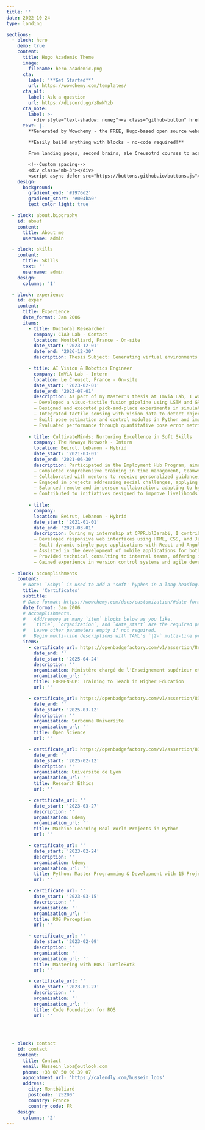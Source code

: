 ```yaml
---
title: ''
date: 2022-10-24
type: landing

sections:
  - block: hero
    demo: true
    content:
      title: Hugo Academic Theme
      image:
        filename: hero-academic.png
      cta:
        label: '**Get Started**'
        url: https://wowchemy.com/templates/
      cta_alt:
        label: Ask a question
        url: https://discord.gg/z8wNYzb
      cta_note:
        label: >-
          <div style="text-shadow: none;"><a class="github-button" href="https://github.com/wowchemy/wowchemy-hugo-themes" data-icon="octicon-star" data-size="large" data-show-count="true" aria-label="Star">Star Wowchemy Website Builder</a></div><div style="text-shadow: none;"><a class="github-button" href="https://github.com/wowchemy/starter-hugo-academic" data-icon="octicon-star" data-size="large" data-show-count="true" aria-label="Star">Star the Academic template</a></div>
      text: |-
        **Generated by Wowchemy - the FREE, Hugo-based open source website builder trusted by 500,000+ sites.**

        **Easily build anything with blocks - no-code required!**

        From landing pages, second brains, aLe Creusotnd courses to academic resumés, conferences, and tech blogs.

        <!--Custom spacing-->
        <div class="mb-3"></div>
        <script async defer src="https://buttons.github.io/buttons.js"></script>
    design:
      background:
        gradient_end: '#1976d2'
        gradient_start: '#004ba0'
        text_color_light: true

  - block: about.biography
    id: about
    content:
      title: About me
      username: admin

  - block: skills
    content:
      title: Skills
      text: ''
      username: admin
    design:
      columns: '1'

  - block: experience
    id: exper
    content:
      title: Experience
      date_format: Jan 2006
      items:
        - title: Doctoral Researcher
          company: CIAD Lab - Contact
          location: Montbéliard, France - On-site
          date_start: '2023-12-01'
          date_end: '2026-12-30'
          description: Thesis Subject: Generating virtual environments for the training of autonomous vehicles.

        - title: AI Vision & Robotics Engineer
          company: ImViA Lab - Intern
          location: Le Creusot, France - On-site
          date_start: '2023-02-01'
          date_end: '2023-07-01'
          description: As part of my Master's thesis at ImViA Lab, I worked on visuo-tactile perception for in and on-hand robotic manipulation, focusing on detecting object slippage using the Franka Emika 3 Panda robot: 
          – Developed a visuo-tactile fusion pipeline using LSTM and GRU-based RNN models to estimate object pose during dynamic manipulation, even under occlusion.
          – Designed and executed pick-and-place experiments in simulation using PyBullet and transitioned models to a real-world robotic platform.
          – Integrated tactile sensing with vision data to detect object slippage during actions like rotation, sliding, and flipping.
          – Built pose estimation and control modules in Python and implemented the complete system on ROS using the Franka Emika 3 Panda arm.
          – Evaluated performance through quantitative pose error metrics and object visibility-based visualization tools.
          
        - title: CultivateMinds: Nurturing Excellence in Soft Skills 
          company: The Nawaya Network - Intern
          location: Beirut, Lebanon - Hybrid
          date_start: '2021-03-01'
          date_end: '2021-06-30'
          description: Participated in the Employment Hub Program, aimed at supporting financially vulnerable Lebanese youth through skill-building and paid internships:
          – Completed comprehensive training in time management, teamwork, problem-solving, and communication, enhancing employability skills.
          – Collaborated with mentors to receive personalized guidance, fostering both personal and professional development.
          – Engaged in projects addressing social challenges, applying newly acquired skills in practical settings.
          – Balanced remote and in-person collaboration, adapting to hybrid work environments effectively.
          – Contributed to initiatives designed to improve livelihoods and promote sustainable futures for disadvantaged communities.
          
        - title: 
          company: 
          location: Beirut, Lebanon - Hybrid
          date_start: '2021-01-01'
          date_end: '2021-03-01'
          description: During my internship at CPPR.bl3arabi, I contributed to the development of web and mobile applications, enhancing my technical skills and project experience:​
          – Developed responsive web interfaces using HTML, CSS, and JavaScript, ensuring cross-browser compatibility and user-friendly design.
          – Built dynamic single-page applications with React and Angular, improving user engagement and performance.
          – Assisted in the development of mobile applications for both iOS and Android platforms, utilizing platform-specific technologies.
          – Provided technical consulting to internal teams, offering insights on best practices and innovative solutions for project challenges.
          – Gained experience in version control systems and agile development methodologies, contributing to efficient workflow and team coordination.
        
  - block: accomplishments
    content:
      # Note: `&shy;` is used to add a 'soft' hyphen in a long heading.
      title: 'Certificates'
      subtitle:
      # Date format: https://wowchemy.com/docs/customization/#date-format
      date_format: Jan 2006
      # Accomplishments.
      #   Add/remove as many `item` blocks below as you like.
      #   `title`, `organization`, and `date_start` are the required parameters.
      #   Leave other parameters empty if not required.
      #   Begin multi-line descriptions with YAML's `|2-` multi-line prefix.
      items:
        - certificate_url: https://openbadgefactory.com/v1/assertion/8e9ac953d025869883d4f673027c1e0e34a1a91a
          date_end: ''
          date_start: '2025-04-24'
          description: ''
          organization: Ministère chargé de l'Enseignement supérieur et de la Recherche
          organization_url: ''
          title: FORMENSUP: Training to Teach in Higher Education
          url: ''

        - certificate_url: https://openbadgefactory.com/v1/assertion/832c1294a05ae5feb2fc5d03f66b3bf2a17b548a
          date_end: ''
          date_start: '2025-03-12'
          description: ''
          organization: Sorbonne Université
          organization_url: ''
          title: Open Science
          url: ''

        - certificate_url: https://openbadgefactory.com/v1/assertion/832c1294a05ae5feb2fc5d03f66b3bf2a17b548a
          date_end: ''
          date_start: '2025-02-12'
          description: ''
          organization: Université de Lyon
          organization_url: ''
          title: Research Ethics
          url: ''

        - certificate_url: ''
          date_start: '2023-03-27'
          description: ''
          organization: Udemy
          organization_url: ''
          title: Machine Learning Real World Projects in Python
          url: ''

        - certificate_url: ''
          date_start: '2023-02-24'
          description: ''
          organization: Udemy
          organization_url: ''
          title: Python: Master Programming & Development with 15 Projects
          url: ''

        - certificate_url: ''
          date_start: '2023-03-15'
          description: ''
          organization: ''
          organization_url: ''
          title: ROS Perception
          url: ''

        - certificate_url: ''
          date_start: '2023-02-09'
          description: ''
          organization: ''
          organization_url: ''
          title: Mastering with ROS: TurtleBot3
          url: ''

        - certificate_url: ''
          date_start: '2023-01-23'
          description: ''
          organization: ''
          organization_url: ''
          title: Code Foundation for ROS
          url: ''
      
          
          

  - block: contact
    id: contact
    content:
      title: Contact
      email: Hussein_lobs@outlook.com
      phone: +33 07 50 00 39 07
      appointment_url: 'https://calendly.com/hussein_lobs'
      address:
        city: Montbéliard
        postcode: '25200'
        country: France
        country_code: FR
    design:
      columns: '2'
---
```

